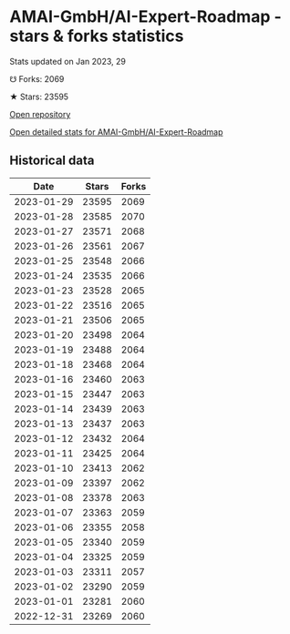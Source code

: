 # AMAI-GmbH/AI-Expert-Roadmap - stars & forks statistics

Stats updated on Jan 2023, 29

☋ Forks: 2069

★ Stars: 23595

[Open repository](https://github.com/AMAI-GmbH/AI-Expert-Roadmap)

[Open detailed stats for AMAI-GmbH/AI-Expert-Roadmap](https://reviewgithub.com/rep/AMAI-GmbH/AI-Expert-Roadmap)

## Historical data
| Date | Stars | Forks |
|------|-------|-------|
| 2023-01-29 | 23595 | 2069 | 
| 2023-01-28 | 23585 | 2070 | 
| 2023-01-27 | 23571 | 2068 | 
| 2023-01-26 | 23561 | 2067 | 
| 2023-01-25 | 23548 | 2066 | 
| 2023-01-24 | 23535 | 2066 | 
| 2023-01-23 | 23528 | 2065 | 
| 2023-01-22 | 23516 | 2065 | 
| 2023-01-21 | 23506 | 2065 | 
| 2023-01-20 | 23498 | 2064 | 
| 2023-01-19 | 23488 | 2064 | 
| 2023-01-18 | 23468 | 2064 | 
| 2023-01-16 | 23460 | 2063 | 
| 2023-01-15 | 23447 | 2063 | 
| 2023-01-14 | 23439 | 2063 | 
| 2023-01-13 | 23437 | 2063 | 
| 2023-01-12 | 23432 | 2064 | 
| 2023-01-11 | 23425 | 2064 | 
| 2023-01-10 | 23413 | 2062 | 
| 2023-01-09 | 23397 | 2062 | 
| 2023-01-08 | 23378 | 2063 | 
| 2023-01-07 | 23363 | 2059 | 
| 2023-01-06 | 23355 | 2058 | 
| 2023-01-05 | 23340 | 2059 | 
| 2023-01-04 | 23325 | 2059 | 
| 2023-01-03 | 23311 | 2057 | 
| 2023-01-02 | 23290 | 2059 | 
| 2023-01-01 | 23281 | 2060 | 
| 2022-12-31 | 23269 | 2060 | 

